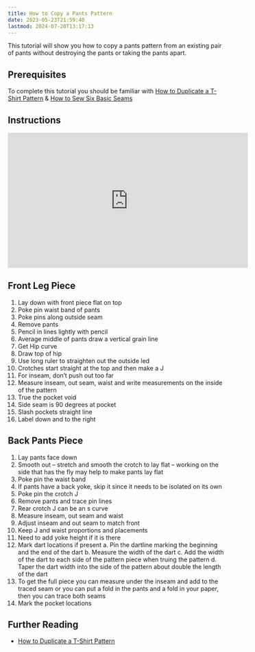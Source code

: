 ```yaml
---
title: How to Copy a Pants Pattern
date: 2023-05-23T21:59:40
lastmod: 2024-07-20T13:17:13
---
```


This tutorial will show you how to copy a pants pattern from an existing pair of pants without destroying the pants or taking the pants apart.

## Prerequisites

To complete this tutorial you should be familiar with [How to Duplicate a T-Shirt Pattern](./how-to-duplicate-a-t-shirt-pattern.md) & [How to Sew Six Basic Seams](./how-to-sew-six-basic-seams.md)

## Instructions

<div class="iframe-16-9-container"><iframe class="youTubeIframe" width="560" height="315" src="https://www.youtube.com/embed/BqeE2gqSrIc" title="YouTube video player" frameborder="0" allow="accelerometer; autoplay; clipboard-write; encrypted-media; gyroscope; picture-in-picture" allowfullscreen></iframe></div>

## Front Leg Piece

1. Lay down with front piece flat on top
2. Poke pin waist band of pants
3. Poke pins along outside seam
4. Remove pants
5. Pencil in lines lightly with pencil
6. Average middle of pants draw a vertical grain line
7. Get Hip curve
8. Draw top of hip
9. Use long ruler to straighten out the outside led
10. Crotches start straight at the top and then make a J
11. For inseam, don’t push out too far
12. Measure inseam, out seam, waist and write measurements on the inside of the pattern
13. True the pocket void
14. Side seam is 90 degrees at pocket
15. Slash pockets straight line
16. Label down and to the right

## Back Pants Piece

1. Lay pants face down
2. Smooth out – stretch and smooth the crotch to lay flat – working on the side that has the fly may help to make pants lay flat
3. Poke pin the waist band
4. If pants have a back yoke, skip it since it needs to be isolated on its own
5. Poke pin the crotch J
6. Remove pants and trace pin lines
7. Rear crotch J can be an s curve
8. Measure inseam, out seam and waist
9. Adjust inseam and out seam to match front
10. Keep J and waist proportions and placements
11. Need to add yoke height if it is there
12. Mark dart locations if present
    a. Pin the dartline marking the beginning and the end of the dart
    b. Measure the width of the dart
    c. Add the width of the dart to each side of the pattern piece when truing the pattern
    d. Taper the dart width into the side of the pattern about double the length of the dart
13. To get the full piece you can measure under the inseam and add to the traced seam or you can put a fold in the pants and a fold in your paper, then you can trace both seams
14. Mark the pocket locations

## Further Reading

- [How to Duplicate a T-Shirt Pattern](./how-to-duplicate-a-t-shirt-pattern.md)
